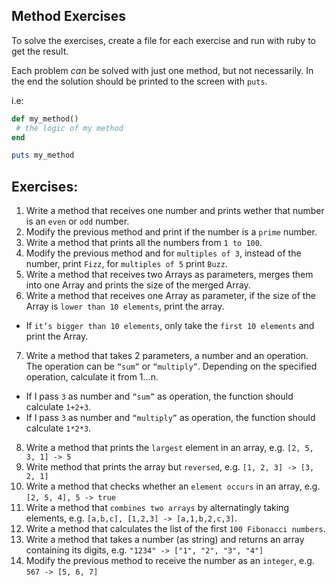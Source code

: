 Method Exercises
--

To solve the exercises, create a file for each exercise and run with ruby to get the result.

Each problem _can_ be solved with just one method, but not necessarily. In the end the solution should be printed to the screen with `puts`.

i.e:

```ruby
def my_method()
 # the logic of my method
end

puts my_method
```


## Exercises:

1. Write a method that receives one number and prints wether that number is an `even` or `odd` number.
2. Modify the previous method and print if the number is a `prime` number.
3. Write a method that prints all the numbers from `1 to 100`.
4. Modify the previous method and for `multiples of 3`, instead of the number, print `Fizz`, for `multiples of 5` print `Buzz`.
5. Write a method that receives two Arrays as parameters, merges them into one Array and prints the size of the merged Array.
6. Write a method that receives one Array as parameter, if the size of the Array is `lower than 10 elements`, print the array.
  + If `it’s bigger than 10 elements`, only take the `first 10 elements` and print the Array.
7. Write a method that takes 2 parameters, a number and an operation. The operation can be `“sum”` or `“multiply”`. Depending on the specified operation, calculate it from 1...n.
  + If I pass `3` as number and  `“sum”` as operation, the function should calculate `1+2+3`.
  + If I pass `3` as number and  `“multiply”` as operation, the function should calculate `1*2*3`.
8. Write a method that prints the `largest` element in an array, e.g. `[2, 5, 3, 1] -> 5`
9. Write method that prints the array but `reversed`, e.g. `[1, 2, 3] -> [3, 2, 1]`
10. Write a method that checks whether an `element occurs` in an array, e.g. `[2, 5, 4], 5 -> true`
11. Write a method that `combines two arrays` by alternatingly taking elements, e.g. `[a,b,c], [1,2,3] -> [a,1,b,2,c,3]`.
12. Write a method that calculates the list of the first `100 Fibonacci numbers`.
13. Write a method that takes a number (as string) and returns an array containing its digits, e.g. `"1234" -> ["1", "2", "3", "4"]`
14. Modify the previous method to receive the number as an `integer`, e.g. `567 -> [5, 6, 7]`

